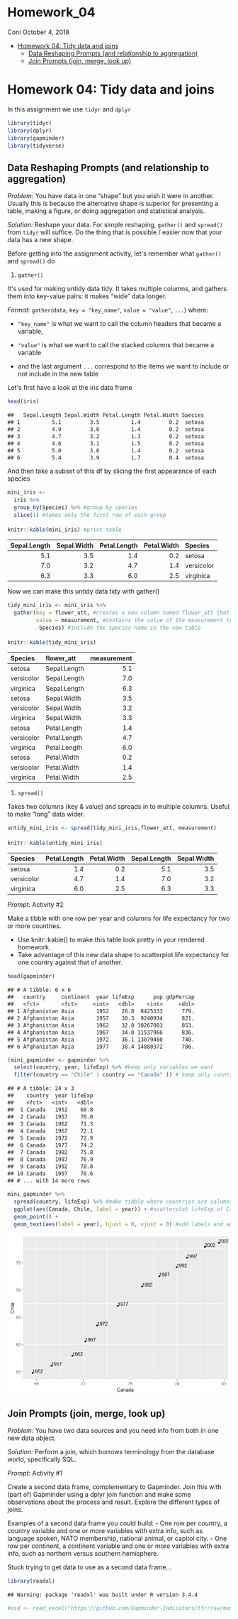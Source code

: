 Homework\_04
================
Coni
October 4, 2018

-   [Homework 04: Tidy data and joins](#homework-04-tidy-data-and-joins)
    -   [Data Reshaping Prompts (and relationship to aggregation)](#data-reshaping-prompts-and-relationship-to-aggregation)
    -   [Join Prompts (join, merge, look up)](#join-prompts-join-merge-look-up)

Homework 04: Tidy data and joins
================================

In this assignment we use `tidyr` and `dplyr`

``` r
library(tidyr)
library(dplyr)
library(gapminder)
library(tidyverse)
```

Data Reshaping Prompts (and relationship to aggregation)
--------------------------------------------------------

*Problem:* You have data in one “shape” but you wish it were in another. Usually this is because the alternative shape is superior for presenting a table, making a figure, or doing aggregation and statistical analysis.

*Solution:* Reshape your data. For simple reshaping, `gather()` and `spread()` from `tidyr` will suffice. Do the thing that is possible / easier now that your data has a new shape.

Before getting into the assignment activity, let's remember what `gather()` and `spread()` do

1.  `gather()`

It's used for making untidy data tidy. It takes multiple columns, and gathers them into key-value pairs: it makes “wide” data longer.

*Format:* `gather`(`data`, `key = "key_name"`, `value = "value"`, `...`) where:

-   `"key_name"` is what we want to call the column headers that became a variable,

-   `"value"` is what we want to call the stacked columns that became a variable

-   and the last argument `...` correspond to the items we want to include or not include in the new table

Let's first have a look at the iris data frame

``` r
head(iris)
```

    ##   Sepal.Length Sepal.Width Petal.Length Petal.Width Species
    ## 1          5.1         3.5          1.4         0.2  setosa
    ## 2          4.9         3.0          1.4         0.2  setosa
    ## 3          4.7         3.2          1.3         0.2  setosa
    ## 4          4.6         3.1          1.5         0.2  setosa
    ## 5          5.0         3.6          1.4         0.2  setosa
    ## 6          5.4         3.9          1.7         0.4  setosa

And then take a subset of this df by slicing the first appearance of each species

``` r
mini_iris <- 
  iris %>%
  group_by(Species) %>% #group by species
  slice(1) #takes only the first row of each group

knitr::kable(mini_iris) #print table
```

|  Sepal.Length|  Sepal.Width|  Petal.Length|  Petal.Width| Species    |
|-------------:|------------:|-------------:|------------:|:-----------|
|           5.1|          3.5|           1.4|          0.2| setosa     |
|           7.0|          3.2|           4.7|          1.4| versicolor |
|           6.3|          3.3|           6.0|          2.5| virginica  |

Now we can make this untidy data tidy with gather()

``` r
tidy_mini_iris <- mini_iris %>% 
  gather(key = flower_att, #creates a new column named flower_att that contains the measurement type
         value = measurement, #contains the value of the measurement type for each species
         -Species) #include the species name in the new table

knitr::kable(tidy_mini_iris)
```

| Species    | flower\_att  |  measurement|
|:-----------|:-------------|------------:|
| setosa     | Sepal.Length |          5.1|
| versicolor | Sepal.Length |          7.0|
| virginica  | Sepal.Length |          6.3|
| setosa     | Sepal.Width  |          3.5|
| versicolor | Sepal.Width  |          3.2|
| virginica  | Sepal.Width  |          3.3|
| setosa     | Petal.Length |          1.4|
| versicolor | Petal.Length |          4.7|
| virginica  | Petal.Length |          6.0|
| setosa     | Petal.Width  |          0.2|
| versicolor | Petal.Width  |          1.4|
| virginica  | Petal.Width  |          2.5|

1.  `spread()`

Takes two columns (key & value) and spreads in to multiple columns. Useful to make “long” data wider.

``` r
untidy_mini_iris <- spread(tidy_mini_iris,flower_att, measurement)

knitr::kable(untidy_mini_iris)
```

| Species    |  Petal.Length|  Petal.Width|  Sepal.Length|  Sepal.Width|
|:-----------|-------------:|------------:|-------------:|------------:|
| setosa     |           1.4|          0.2|           5.1|          3.5|
| versicolor |           4.7|          1.4|           7.0|          3.2|
| virginica  |           6.0|          2.5|           6.3|          3.3|

*Prompt:* Activity \#2

Make a tibble with one row per year and columns for life expectancy for two or more countries.

-   Use knitr::kable() to make this table look pretty in your rendered homework.
-   Take advantage of this new data shape to scatterplot life expectancy for one country against that of another.

``` r
head(gapminder)
```

    ## # A tibble: 6 x 6
    ##   country     continent  year lifeExp      pop gdpPercap
    ##   <fct>       <fct>     <int>   <dbl>    <int>     <dbl>
    ## 1 Afghanistan Asia       1952    28.8  8425333      779.
    ## 2 Afghanistan Asia       1957    30.3  9240934      821.
    ## 3 Afghanistan Asia       1962    32.0 10267083      853.
    ## 4 Afghanistan Asia       1967    34.0 11537966      836.
    ## 5 Afghanistan Asia       1972    36.1 13079460      740.
    ## 6 Afghanistan Asia       1977    38.4 14880372      786.

``` r
(mini_gapminder <- gapminder %>%
  select(country, year, lifeExp) %>% #keep only variables we want
  filter(country == "Chile" | country == "Canada" )) # keep only countries we want
```

    ## # A tibble: 24 x 3
    ##    country  year lifeExp
    ##    <fct>   <int>   <dbl>
    ##  1 Canada   1952    68.8
    ##  2 Canada   1957    70.0
    ##  3 Canada   1962    71.3
    ##  4 Canada   1967    72.1
    ##  5 Canada   1972    72.9
    ##  6 Canada   1977    74.2
    ##  7 Canada   1982    75.8
    ##  8 Canada   1987    76.9
    ##  9 Canada   1992    78.0
    ## 10 Canada   1997    78.6
    ## # ... with 14 more rows

``` r
mini_gapminder %>% 
  spread(country, lifeExp) %>% #make tibble where countries are columns and years are rows
  ggplot(aes(Canada, Chile, label = year)) + #scatterplot lifeExp of Canada vs Chile
  geom_point() +
  geom_text(aes(label = year), hjust = 0, vjust = 0) #add labels and adjust position
```

![](hw04-cbnicolau_files/figure-markdown_github/unnamed-chunk-2-1.png)

Join Prompts (join, merge, look up)
-----------------------------------

*Problem:* You have two data sources and you need info from both in one new data object.

*Solution:* Perform a join, which borrows terminology from the database world, specifically SQL.

*Prompt:* Activity \#1

Create a second data frame, complementary to Gapminder. Join this with (part of) Gapminder using a dplyr join function and make some observations about the process and result. Explore the different types of joins.

Examples of a second data frame you could build: - One row per country, a country variable and one or more variables with extra info, such as language spoken, NATO membership, national animal, or capitol city. - One row per continent, a continent variable and one or more variables with extra info, such as northern versus southern hemisphere.

Stuck trying to get data to use as a second data frame...

``` r
library(readxl)
```

    ## Warning: package 'readxl' was built under R version 3.4.4

``` r
#asd <- read_excel("https://github.com/Gapminder-Indicators/tfr/raw/master/tfr-by-gapminder.xlsx")
```
